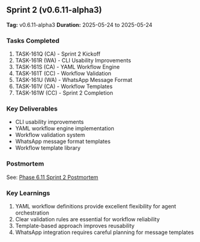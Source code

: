 ## Sprint 2 (v0.6.11-alpha3)
**Tag:** v0.6.11-alpha3
**Duration:** 2025-05-24 to 2025-05-24

### Tasks Completed
1. TASK-161Q (CA) - Sprint 2 Kickoff
2. TASK-161R (WA) - CLI Usability Improvements
3. TASK-161S (CA) - YAML Workflow Engine
4. TASK-161T (CC) - Workflow Validation
5. TASK-161U (WA) - WhatsApp Message Format
6. TASK-161V (CA) - Workflow Templates
7. TASK-161W (CC) - Sprint 2 Completion

### Key Deliverables
- CLI usability improvements
- YAML workflow engine implementation
- Workflow validation system
- WhatsApp message format templates
- Workflow template library

### Postmortem
See: [Phase 6.11 Sprint 2 Postmortem](/docs/release_notes/PHASE_6.11_SPRINT_2_POSTMORTEM.md)

### Key Learnings
1. YAML workflow definitions provide excellent flexibility for agent orchestration
2. Clear validation rules are essential for workflow reliability
3. Template-based approach improves reusability
4. WhatsApp integration requires careful planning for message templates 
